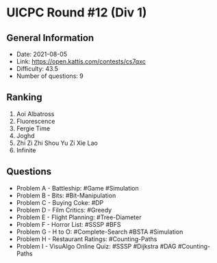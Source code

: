 # UICPC Round #12 (Div 1)
## General Information
- Date: 2021-08-05
- Link: https://open.kattis.com/contests/cs7qxc
- Difficulty: 43.5
- Number of questions: 9
## Ranking
1. Aoi Albatross
2. Fluorescence
3. Fergie Time
4. Joghd
5. Zhi Zi Zhi Shou Yu Zi Xie Lao
6. Infinite
## Questions
- Problem A - Battleship: #Game #Simulation
- Problem B - Bits: #Bit-Manipulation
- Problem C - Buying Coke: #DP
- Problem D - Film Critics: #Greedy
- Problem E - Flight Planning: #Tree-Diameter
- Problem F - Horror List: #SSSP #BFS
- Problem G - H to O: #Complete-Search #BSTA #Simulation
- Problem H - Restaurant Ratings: #Counting-Paths
- Problem I - VisuAlgo Online Quiz: #SSSP #Dijkstra #DAG #Counting-Paths
